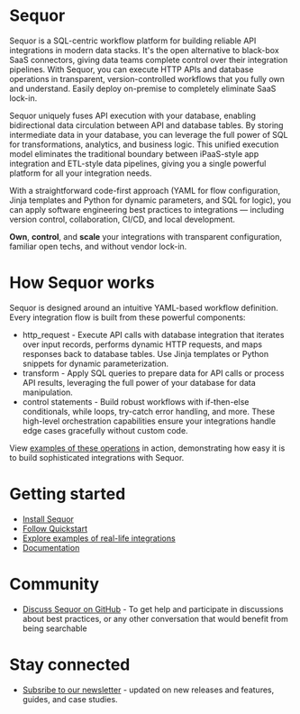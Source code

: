 # Sequor
Sequor is a SQL-centric workflow platform for building reliable API integrations in modern data stacks. It's the open alternative to black-box SaaS connectors, giving data teams complete control over their integration pipelines. With Sequor, you can execute HTTP APIs and database operations in transparent, version-controlled workflows that you fully own and understand. Easily deploy on-premise to completely eliminate SaaS lock-in.

Sequor uniquely fuses API execution with your database, enabling bidirectional data circulation between API and database tables. By storing intermediate data in your database, you can leverage the full power of SQL for transformations, analytics, and business logic. This unified execution model eliminates the traditional boundary between iPaaS-style app integration and ETL-style data pipelines, giving you a single powerful platform for all your integration needs.

With a straightforward code-first approach (YAML for flow configuration, Jinja templates and Python for dynamic parameters, and SQL for logic), you can apply software engineering best practices to integrations — including version control, collaboration, CI/CD, and local development. 

**Own**, **control**, and **scale** your integrations with transparent configuration, familiar open techs, and without vendor lock-in.

# How Sequor works
Sequor is designed around an intuitive YAML-based workflow definition. Every integration flow is built from these powerful components:

* http_request - Execute API calls with database integration that iterates over input records, performs dynamic HTTP requests, and maps responses back to database tables. Use Jinja templates or Python snippets for dynamic parameterization.
* transform - Apply SQL queries to prepare data for API calls or process API results, leveraging the full power of your database for data manipulation.
* control statements - Build robust workflows with if-then-else conditionals, while loops, try-catch error handling, and more. These high-level orchestration capabilities ensure your integrations handle edge cases gracefully without custom code.

View [examples of these operations](https://sequor.dev/#example-snippets) in action, demonstrating how easy it is to build sophisticated integrations with Sequor.

# Getting started
* [Install Sequor](https://docs.sequor.dev/getting-started/installation)
* [Follow Quickstart](https://docs.sequor.dev/getting-started/quickstart)
* [Explore examples of real-life integrations](https://github.com/paloaltodatabases/sequor-integrations)
* [Documentation](https://docs.sequor.dev/)

# Community
* [Discuss Sequor on GitHub]() - To get help and participate in discussions about best practices, or any other conversation that would benefit from being searchable

# Stay connected
* [Subsribe to our newsletter](https://buttondown.com/sequor) -  updated on new releases and features, guides, and case studies.






  
